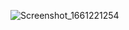 ![Screenshot_1661221254](https://user-images.githubusercontent.com/55151143/186055006-833b48bc-62ca-428e-9718-cbc8835354c6.png)



